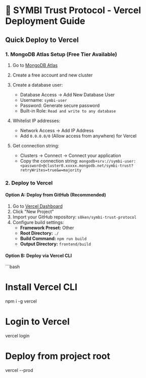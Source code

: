 # 🚀 SYMBI Trust Protocol - Vercel Deployment Guide

## Quick Deploy to Vercel

### 1. **MongoDB Atlas Setup (Free Tier Available)**

1. Go to [MongoDB Atlas](https://www.mongodb.com/atlas)
2. Create a free account and new cluster
3. Create a database user:
   - Database Access → Add New Database User
   - Username: `symbi-user`
   - Password: Generate secure password
   - Built-in Role: `Read and write to any database`

4. Whitelist IP addresses:
   - Network Access → Add IP Address
   - Add `0.0.0.0/0` (Allow access from anywhere) for Vercel

5. Get connection string:
   - Clusters → Connect → Connect your application
   - Copy the connection string: `mongodb+srv://symbi-user:<password>@cluster0.xxxxx.mongodb.net/symbi-trust?retryWrites=true&w=majority`

### 2. **Deploy to Vercel**

#### Option A: Deploy from GitHub (Recommended)

1. Go to [Vercel Dashboard](https://vercel.com/dashboard)
2. Click "New Project"
3. Import your GitHub repository: `s8ken/symbi-trust-protocol`
4. Configure build settings:
   - **Framework Preset:** Other
   - **Root Directory:** `./`
   - **Build Command:** `npm run build`
   - **Output Directory:** `frontend/build`

#### Option B: Deploy via Vercel CLI

\`\`\`bash
# Install Vercel CLI
npm i -g vercel

# Login to Vercel
vercel login

# Deploy from project root
vercel --prod
